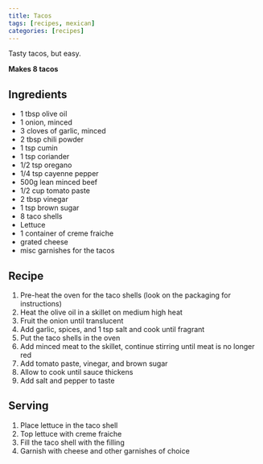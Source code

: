 ```yaml
---
title: Tacos
tags: [recipes, mexican]
categories: [recipes]
---
```


Tasty tacos, but easy.

**Makes 8 tacos**

## Ingredients

* 1 tbsp olive oil
* 1 onion, minced
* 3 cloves of garlic, minced
* 2 tbsp chili powder
* 1 tsp cumin
* 1 tsp coriander
* 1/2 tsp oregano
* 1/4 tsp cayenne pepper
* 500g lean minced beef
* 1/2 cup tomato paste
* 2 tbsp vinegar
* 1 tsp brown sugar
* 8 taco shells
* Lettuce
* 1 container of creme fraiche
* grated cheese
* misc garnishes for the tacos

## Recipe

1. Pre-heat the oven for the taco shells (look on the packaging for instructions)
2. Heat the olive oil in a skillet on medium high heat
3. Fruit the onion until translucent
4. Add garlic, spices, and 1 tsp salt and cook until fragrant
5. Put the taco shells in the oven
6. Add minced meat to the skillet, continue stirring until meat is no longer red
7. Add tomato paste, vinegar, and brown sugar
8. Allow to cook until sauce thickens
9. Add salt and pepper to taste

## Serving

1. Place lettuce in the taco shell
2. Top lettuce with creme fraiche
3. Fill the taco shell with the filling
4. Garnish with cheese and other garnishes of choice
